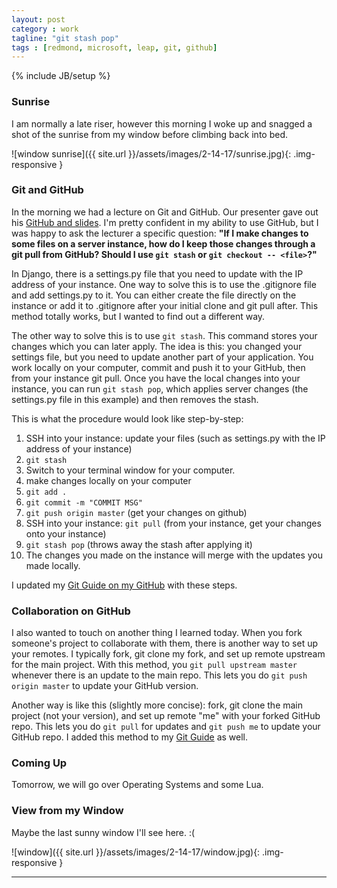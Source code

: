 ```yaml
---
layout: post
category : work
tagline: "git stash pop"
tags : [redmond, microsoft, leap, git, github]
---
```

{% include JB/setup %}

### Sunrise

I am normally a late riser, however this morning I woke up and snagged a shot of the sunrise from my window before climbing back into bed.

![window sunrise]({{ site.url }}/assets/images/2-14-17/sunrise.jpg){: .img-responsive }


### Git and GitHub

In the morning we had a lecture on Git and GitHub. Our presenter gave out his [GitHub and slides](https://github.com/paulmey/learngit). I'm pretty confident in my ability to use GitHub, but I was happy to ask the lecturer a specific question: **"If I make changes to some files on a server instance, how do I keep those changes through a git pull from GitHub? Should I use `git stash` or `git checkout -- <file>`?"**


In Django, there is a settings.py file that you need to update with the IP address of your instance. One way to solve this is to use the .gitignore file and add settings.py to it. You can either create the file directly on the instance or add it to .gitignore after your initial clone and git pull after. This method totally works, but I wanted to find out a different way.


The other way to solve this is to use `git stash`. This command stores your changes which you can later apply. The idea is this: you changed your settings file, but you need to update another part of your application. You work locally on your computer, commit and push it to your GitHub, then from your instance git pull. Once you have the local changes into your instance, you can run `git stash pop`, which applies server changes (the settings.py file in this example) and then removes the stash.


This is what the procedure would look like step-by-step: 

1. SSH into your instance: update your files (such as settings.py with the IP address of your instance)
2. `git stash`
3. Switch to your terminal window for your computer.
4. make changes locally on your computer
5. `git add .`
6. `git commit -m "COMMIT MSG"`
7. `git push origin master` (get your changes on github)
8. SSH into your instance: `git pull` (from your instance, get your changes onto your instance)
9. `git stash pop` (throws away the stash after applying it)
10. The changes you made on the instance will merge with the updates you made locally.


I updated my [Git Guide on my GitHub](https://github.com/alex-wap/gitguide) with these steps.


### Collaboration on GitHub


I also wanted to touch on another thing I learned today. When you fork someone's project to collaborate with them, there is another way to set up your remotes. I typically fork, git clone my fork, and set up remote upstream for the main project. With this method, you `git pull upstream master` whenever there is an update to the main repo. This lets you do `git push origin master` to update your GitHub version.


Another way is like this (slightly more concise): fork, git clone the main project (not your version), and set up remote "me" with your forked GitHub repo. This lets you do `git pull` for updates and `git push me` to update your GitHub repo. I added this method to my [Git Guide](https://github.com/alex-wap/gitguide) as well.


### Coming Up

Tomorrow, we will go over Operating Systems and some Lua.


### View from my Window

Maybe the last sunny window I'll see here. :(

![window]({{ site.url }}/assets/images/2-14-17/window.jpg){: .img-responsive }


---
